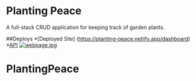# Planting Peace

A full-stack CRUD application for keeping track of garden plants.

##Deploys
*[Deployed Site] (https://planting-peace.netlify.app/dashboard)
*[API](https://planting-peace-api.herokuapp.com/plants)
[![webpage.jpg](https://i.postimg.cc/N099QfL0/webpage.jpg)](https://postimg.cc/t1bC5b30)


# PlantingPeace
